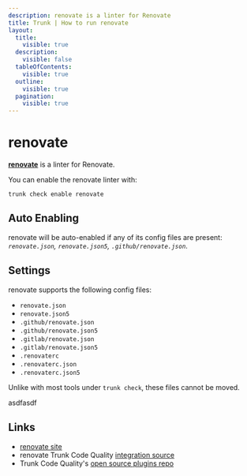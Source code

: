 ```yaml
---
description: renovate is a linter for Renovate
title: Trunk | How to run renovate
layout:
  title:
    visible: true
  description:
    visible: false
  tableOfContents:
    visible: true
  outline:
    visible: true
  pagination:
    visible: true
---
```


# renovate

[**renovate**](https://github.com/renovatebot/renovate#readme) is a linter for Renovate.

You can enable the renovate linter with:

```shell
trunk check enable renovate
```

## Auto Enabling

renovate will be auto-enabled if any of its config files are present: *`renovate.json`, `renovate.json5`, `.github/renovate.json`*.

## Settings

renovate supports the following config files:
* `renovate.json`
* `renovate.json5`
* `.github/renovate.json`
* `.github/renovate.json5`
* `.gitlab/renovate.json`
* `.gitlab/renovate.json5`
* `.renovaterc`
* `.renovaterc.json`
* `.renovaterc.json5`

Unlike with most tools under `trunk check`, these files cannot be moved.





asdfasdf



## Links

- [renovate site](https://github.com/renovatebot/renovate#readme)
- renovate Trunk Code Quality [integration source](https://github.com/trunk-io/plugins/tree/main/linters/renovate)
- Trunk Code Quality's [open source plugins repo](https://github.com/trunk-io/plugins/tree/main)

